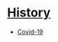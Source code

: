 # [History](https://junxnone.github.io/History/)

- [Covid-19](https://junxnone.github.io/History/Covid-19/)
